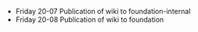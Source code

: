 * Friday 20-07 Publication of wiki to foundation-internal
* Friday 20-08 Publication of wiki to foundation